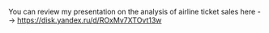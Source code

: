 You can review my presentation on the analysis of airline ticket sales here -->
https://disk.yandex.ru/d/ROxMv7XTOvt13w
